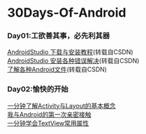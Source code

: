 # 30Days-Of-Android

### Day01:工欲善其事，必先利其器
[AndroidStudio 下载与安装教程](https://blog.csdn.net/shengmer/article/details/78866918)(转载自CSDN)    
[AndroidStudio 安装各种错误解决](https://blog.csdn.net/TaiJi1985/article/details/51404720)(转载自CSDN)  
[了解各种Android文件](https://blog.csdn.net/zhaohuiyang_949/article/details/81639127)(转载自CSDN)  
### Day02:愉快的开始
[一分钟了解Activity与Layout的基本概念](https://github.com/stepfencurryxiao/30DaysOfAndroid/blob/master/docs/Day02/ActivityAndLayout.md)   
[我与Android的第一次亲密接触](https://github.com/stepfencurryxiao/30DaysOfAndroid/blob/master/docs/Day02/FirstApp.md)  
[一分钟学会TextView常用属性](https://github.com/stepfencurryxiao/30DaysOfAndroid/blob/master/docs/Day02/TextView.md)  
